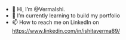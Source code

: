 - 👋 Hi, I’m @VermaIshi.
- 🌱 I’m currently learning to build my portfolio
- 📫 How to reach me on LinkedIn on https://www.linkedin.com/in/ishitaverma89/
